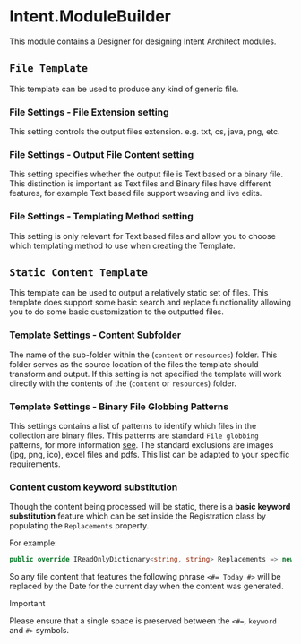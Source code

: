 ﻿# Intent.ModuleBuilder

This module contains a Designer for designing Intent Architect modules.

## `File Template`

This template can be used to produce any kind of generic file.

### File Settings - File Extension setting

This setting controls the output files extension. e.g. txt, cs, java, png, etc.

### File Settings - Output File Content setting

This setting specifies whether the output file is Text based or a binary file. This distinction is important as Text files and Binary files have different features, for example Text based file support weaving and live edits.

### File Settings - Templating Method setting

This setting is only relevant for Text based files and allow you to choose which templating method to use when creating the Template.

## `Static Content Template`

This template can be used to output a relatively static set of files. This template does support some basic search and replace functionality allowing you to do some basic customization to the outputted files.

### Template Settings - Content Subfolder

The name of the sub-folder within the (`content` or `resources`) folder. This folder serves as the source location of the files the template should transform and output.
If this setting is not specified the template will work directly with the contents of the (`content` or `resources`) folder.

### Template Settings - Binary File Globbing Patterns

This settings contains a list of patterns to identify which files in the collection are binary files. This patterns are standard `File globbing` patterns, for more information [see](https://learn.microsoft.com/en-us/dotnet/core/extensions/file-globbing).
The standard exclusions are images (jpg, png, ico), excel files and pdfs. This list can be adapted to your specific requirements.

### Content custom keyword substitution

Though the content being processed will be static, there is a **basic keyword substitution** feature which can be set inside the Registration class by populating the `Replacements` property.

For example:

```cs
public override IReadOnlyDictionary<string, string> Replacements => new Dictionary<string, string> { {"Today", DateTime.Today.ToString("yyyy-MM-dd")} };
```

So any file content that features the following phrase `<#= Today #>` will be replaced by the Date for the current day when the content was generated.

> [!IMPORTANT]
> Please ensure that a single space is preserved between the `<#=`, `keyword` and `#>` symbols.

